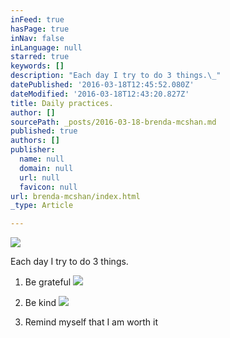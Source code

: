 ```yaml
---
inFeed: true
hasPage: true
inNav: false
inLanguage: null
starred: true
keywords: []
description: "Each day I try to do 3 things.\_"
datePublished: '2016-03-18T12:45:52.080Z'
dateModified: '2016-03-18T12:43:20.827Z'
title: Daily practices.
author: []
sourcePath: _posts/2016-03-18-brenda-mcshan.md
published: true
authors: []
publisher:
  name: null
  domain: null
  url: null
  favicon: null
url: brenda-mcshan/index.html
_type: Article

---
```

![](https://the-grid-user-content.s3-us-west-2.amazonaws.com/bc2b6a83-22ad-4466-a3c7-e006a5860449.jpg)

Each day I try to do 3 things. 

1) Be grateful
![](https://the-grid-user-content.s3-us-west-2.amazonaws.com/5f0edc8b-df33-4451-9bd6-8f7def541f6e.jpg)

2) Be kind
![](https://the-grid-user-content.s3-us-west-2.amazonaws.com/e953574a-8b80-4f0e-a9b2-e93854ca68c7.jpg)

3) Remind myself that I am worth it